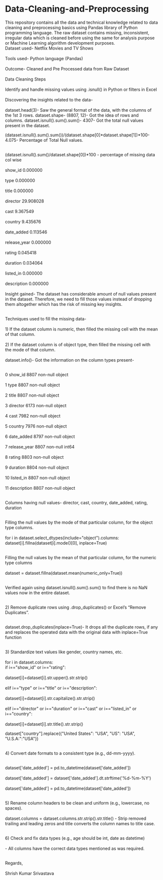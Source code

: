 # Data-Cleaning-and-Preprocessing
This repository contains all the data and technical knowledge related to data cleaning and preprocessing basics using Pandas library of Python programming language. The raw dataset contains missing, inconsistent, irregular data which is cleaned before using the same for analysis purpose or Machine Learning algorithm development purposes.
<br>Dataset used- Netflix Movies and TV Shows<br>
<br>Tools used- Python language (Pandas)<br>
<br>Outcome- Cleaned and Pre Processed data from Raw Dataset<br>
<br>Data Cleaning Steps<br>
<br>Identify and handle missing values using .isnull() in Python or filters in Excel<br>
<br>Discovering the insights related to the data-<br>
<br>dataset.head(3)- Saw the general format of the data, with the columns of the 1st 3 rows.
dataset.shape- (8807, 12)- Got the idea of rows and columns.
dataset.isnull().sum().sum()- 4307- Got the total null values present in the dataset.

(dataset.isnull().sum().sum())/(dataset.shape[0]*dataset.shape[1])*100- 4.075- Percentage of Total Null values.<br>

<br>(dataset.isnull().sum()/dataset.shape[0])*100  - percentage of missing data col wise<br>
<br>show_id          0.000000<br>
<br>type             0.000000<br>
<br>title            0.000000<br>
<br>director        29.908028<br>
<br>cast             9.367549<br>
<br>country          9.435676<br>
<br>date_added       0.113546<br>
<br>release_year     0.000000<br>
<br>rating           0.045418<br>
<br>duration         0.034064<br>
<br>listed_in        0.000000<br>
<br>description      0.000000<br>
<br>Insight gained- The dataset has considerable amount of null values present in the dataset. Therefore, we need to fill those values instead of dropping them altogether which has the risk of missing key insights.<br>


<br>Techniques used to fill the missing data-<br>
<br>1) If the dataset column is numeric, then filled the missing cell with the mean of that column.<br>
<br>2) If the dataset column is of object type, then filled the missing cell with the mode of that column.<br>
<br>dataset.info()- Got the information on the column types present-

<br>0   show_id       8807 non-null   object<br>
<br>1   type          8807 non-null   object<br>
<br>2   title         8807 non-null   object<br>
<br>3   director      6173 non-null   object<br>
<br>4   cast          7982 non-null   object<br>
<br>5   country       7976 non-null   object<br>
<br>6   date_added    8797 non-null   object<br>
<br>7   release_year  8807 non-null   int64 <br>
<br>8   rating        8803 non-null   object<br>
<br>9   duration      8804 non-null   object<br>
<br>10  listed_in     8807 non-null   object<br>
<br>11  description   8807 non-null   object<br>

<br>Columns having null values- director, cast, country, date_added, rating, duration<br>

<br>Filling the null values by the mode of that particular column, for the object type columns.<br>
<br>for i in dataset.select_dtypes(include="object").columns:
	dataset[i].fillna(dataset[i].mode()[0], inplace=True)<br>
 
 <br>Filling the null values by the mean of that particular column, for the numeric type columns<br>
 <br>dataset = dataset.fillna(dataset.mean(numeric_only=True))<br>

 <br>Verified again using  dataset.isnull().sum().sum() to find there is no NaN values now in the entire dataset.<br>
 
  
 <br>2) Remove duplicate rows using .drop_duplicates() or Excel’s “Remove Duplicates”.<br>
 
 <br>dataset.drop_duplicates(inplace=True)- It drops all the duplicate rows, if any and replaces the operated data with the original data with inplace=True function<br>
 
 <br>3) Standardize text values like gender, country names, etc.<br>
 <br>for i in dataset.columns:
	<br>if i=="show_id" or i=="rating":<br>
		<br>dataset[i]=dataset[i].str.upper().str.strip()<br>
	<br>elif i=="type" or i=="title" or i=="description":<br>
		<br>dataset[i]=dataset[i].str.capitalize().str.strip()<br>
	<br>elif i=="director" or i=="duration" or i=="cast" or i=="listed_in" or i=="country":<br>
		<br>dataset[i]=dataset[i].str.title().str.strip()<br>

dataset["country"].replace({"United States": "USA", "US": "USA", "U.S.A:":"USA"})<br>

<br>4) Convert date formats to a consistent type (e.g., dd-mm-yyyy).<br>

<br>dataset['date_added'] = pd.to_datetime(dataset['date_added'])<br>
<br>dataset['date_added'] = dataset['date_added'].dt.strftime('%d-%m-%Y')<br>
<br>dataset['date_added'] = pd.to_datetime(dataset['date_added'])<br>

<br>5) Rename column headers to be clean and uniform (e.g., lowercase, no spaces).<br>
<br>dataset.columns = dataset.columns.str.strip().str.title() - Strip removed trailing and leading zeros and title converts the column names to title case.<br>

<br>6) Check and fix data types (e.g., age should be int, date as datetime)<br>
<br>- All columns have the correct data types mentioned as was required.<br>

<br>Regards,<br>
<br>Shrish Kumar Srivastava<br>

